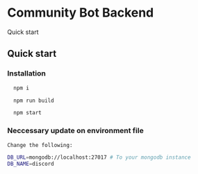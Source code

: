 # Community Bot Backend

Quick start



## Quick start

### Installation
```bash
  npm i
```

```bash
  npm run build
```

```bash
  npm start
```

### Neccessary update on environment file
```bash
Change the following:

DB_URL=mongodb://localhost:27017 # To your mongodb instance
DB_NAME=discord

```